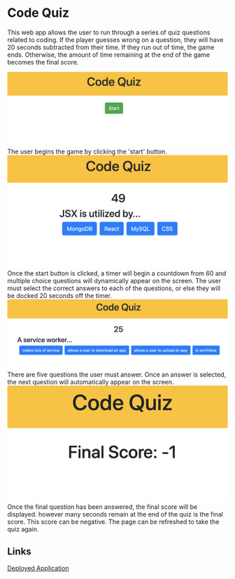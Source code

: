 # Code Quiz
This web app allows the user to run through a series of quiz questions related to coding. If the player guesses wrong on a question, they will have 20 seconds subtracted from their time. If they run out of time, the game ends. Otherwise, the amount of time remaining at the end of the game becomes the final score. 

![Start](/screenshots/quiz1.png?raw=true)
The user begins the game by clicking the 'start' button.
![Question 1](/screenshots/quiz2.png?raw=true)
Once the start button is clicked, a timer will begin a countdown from 60 and multiple choice questions will dynamically appear on the screen. The user must select the correct answers to each of the questions, or else they will be docked 20 seconds off the timer.
![Question 2](/screenshots/quiz3.png?raw=true)
There are five questions the user must answer. Once an answer is selected, the next question will automatically appear on the screen.
![Final Score](/screenshots/quiz4.png?raw=true)
Once the final question has been answered, the final score will be displayed. however many seconds remain at the end of the quiz is the final score. This score can be negative. The page can be refreshed to take the quiz again.

## Links
[Deployed Application](https://kelstho.github.io/code-quiz/)